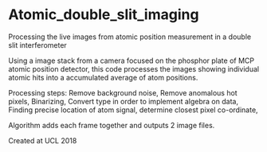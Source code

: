 # Atomic_double_slit_imaging
Processing the live images from atomic position measurement in a double slit interferometer

Using a image stack from a camera focused on the phosphor plate of MCP atomic position detector, this code processes the images showing individual atomic hits into a accumulated average of atom positions.

Processing steps:
Remove background noise,
Remove anomalous hot pixels,
Binarizing,
Convert type in order to implement algebra on data,
Finding precise location of atom signal, determine closest pixel co-ordinate,

Algorithm adds each frame together and outputs 2 image files.

Created at UCL 2018
